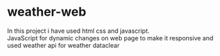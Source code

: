 # weather-web
In this project i have used html css and javascript.
<br>
JavaScript for dynamic changes on web page to make it responsive and used weather api for weather dataclear
